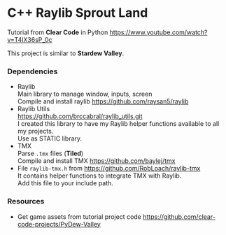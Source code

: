 # C++ Raylib Sprout Land

Tutorial from **Clear Code** in Python https://www.youtube.com/watch?v=T4IX36sP_0c

This project is similar to **Stardew Valley**.

### Dependencies

- Raylib  
  Main library to manage window, inputs, screen  
  Compile and install raylib https://github.com/raysan5/raylib
- Raylib Utils  
  https://github.com/brccabral/raylib_utils.git  
  I created this library to have my Raylib helper functions available to all my projects.  
  Use as STATIC library.
- TMX  
  Parse `.tmx` files (**Tiled**)  
  Compile and install TMX https://github.com/baylej/tmx
- File `raylib-tmx.h` from https://github.com/RobLoach/raylib-tmx  
  It contains helper functions to integrate TMX with Raylib.  
  Add this file to your include path.

### Resources

- Get game assets from tutorial project code https://github.com/clear-code-projects/PyDew-Valley  
